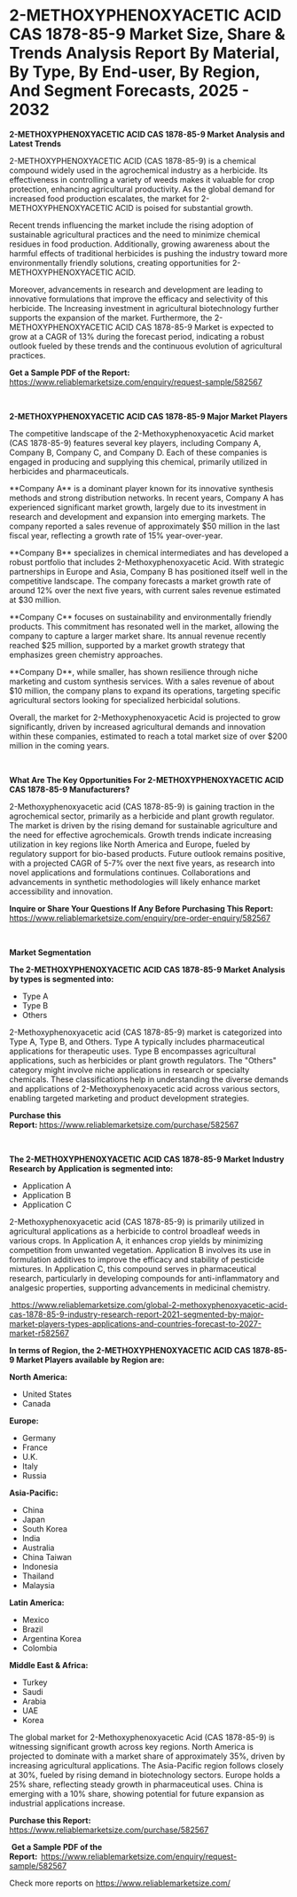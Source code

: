 <p><h1>2-METHOXYPHENOXYACETIC ACID CAS 1878-85-9 Market Size, Share & Trends Analysis Report By Material, By Type, By End-user, By Region, And Segment Forecasts, 2025 - 2032</h1></p><p><strong>2-METHOXYPHENOXYACETIC ACID CAS 1878-85-9 Market Analysis and Latest Trends</strong></p>
<p><p>2-METHOXYPHENOXYACETIC ACID (CAS 1878-85-9) is a chemical compound widely used in the agrochemical industry as a herbicide. Its effectiveness in controlling a variety of weeds makes it valuable for crop protection, enhancing agricultural productivity. As the global demand for increased food production escalates, the market for 2-METHOXYPHENOXYACETIC ACID is poised for substantial growth.</p><p>Recent trends influencing the market include the rising adoption of sustainable agricultural practices and the need to minimize chemical residues in food production. Additionally, growing awareness about the harmful effects of traditional herbicides is pushing the industry toward more environmentally friendly solutions, creating opportunities for 2-METHOXYPHENOXYACETIC ACID.</p><p>Moreover, advancements in research and development are leading to innovative formulations that improve the efficacy and selectivity of this herbicide. The Increasing investment in agricultural biotechnology further supports the expansion of the market. Furthermore, the 2-METHOXYPHENOXYACETIC ACID CAS 1878-85-9 Market is expected to grow at a CAGR of 13% during the forecast period, indicating a robust outlook fueled by these trends and the continuous evolution of agricultural practices.</p></p>
<p><strong>Get a Sample PDF of the Report:&nbsp;</strong> <a href="https://www.reliablemarketsize.com/enquiry/request-sample/582567?utm_campaign=3550&utm_medium=2&utm_source=Github&utm_content=ia&utm_term=23032025&utm_id=2-methoxyphenoxyacetic-acid-cas-1878-85-9">https://www.reliablemarketsize.com/enquiry/request-sample/582567</a></p>
<p>&nbsp;</p>
<p><strong>2-METHOXYPHENOXYACETIC ACID CAS 1878-85-9 Major Market Players</strong></p>
<p><p>The competitive landscape of the 2-Methoxyphenoxyacetic Acid market (CAS 1878-85-9) features several key players, including Company A, Company B, Company C, and Company D. Each of these companies is engaged in producing and supplying this chemical, primarily utilized in herbicides and pharmaceuticals.</p><p>**Company A** is a dominant player known for its innovative synthesis methods and strong distribution networks. In recent years, Company A has experienced significant market growth, largely due to its investment in research and development and expansion into emerging markets. The company reported a sales revenue of approximately $50 million in the last fiscal year, reflecting a growth rate of 15% year-over-year.</p><p>**Company B** specializes in chemical intermediates and has developed a robust portfolio that includes 2-Methoxyphenoxyacetic Acid. With strategic partnerships in Europe and Asia, Company B has positioned itself well in the competitive landscape. The company forecasts a market growth rate of around 12% over the next five years, with current sales revenue estimated at $30 million.</p><p>**Company C** focuses on sustainability and environmentally friendly products. This commitment has resonated well in the market, allowing the company to capture a larger market share. Its annual revenue recently reached $25 million, supported by a market growth strategy that emphasizes green chemistry approaches.</p><p>**Company D**, while smaller, has shown resilience through niche marketing and custom synthesis services. With a sales revenue of about $10 million, the company plans to expand its operations, targeting specific agricultural sectors looking for specialized herbicidal solutions.</p><p>Overall, the market for 2-Methoxyphenoxyacetic Acid is projected to grow significantly, driven by increased agricultural demands and innovation within these companies, estimated to reach a total market size of over $200 million in the coming years.</p></p>
<p>&nbsp;</p>
<p><strong>What Are The Key Opportunities For 2-METHOXYPHENOXYACETIC ACID CAS 1878-85-9 Manufacturers?</strong></p>
<p><p>2-Methoxyphenoxyacetic acid (CAS 1878-85-9) is gaining traction in the agrochemical sector, primarily as a herbicide and plant growth regulator. The market is driven by the rising demand for sustainable agriculture and the need for effective agrochemicals. Growth trends indicate increasing utilization in key regions like North America and Europe, fueled by regulatory support for bio-based products. Future outlook remains positive, with a projected CAGR of 5-7% over the next five years, as research into novel applications and formulations continues. Collaborations and advancements in synthetic methodologies will likely enhance market accessibility and innovation.</p></p>
<p><strong>Inquire or Share Your Questions If Any Before Purchasing This Report:</strong> <a href="https://www.reliablemarketsize.com/enquiry/pre-order-enquiry/582567?utm_campaign=3550&utm_medium=2&utm_source=Github&utm_content=ia&utm_term=23032025&utm_id=2-methoxyphenoxyacetic-acid-cas-1878-85-9">https://www.reliablemarketsize.com/enquiry/pre-order-enquiry/582567</a></p>
<p>&nbsp;</p>
<p><strong>Market Segmentation</strong></p>
<p><strong>The 2-METHOXYPHENOXYACETIC ACID CAS 1878-85-9 Market Analysis by types is segmented into:</strong></p>
<p><ul><li>Type A</li><li>Type B</li><li>Others</li></ul></p>
<p><p>2-Methoxyphenoxyacetic acid (CAS 1878-85-9) market is categorized into Type A, Type B, and Others. Type A typically includes pharmaceutical applications for therapeutic uses. Type B encompasses agricultural applications, such as herbicides or plant growth regulators. The "Others" category might involve niche applications in research or specialty chemicals. These classifications help in understanding the diverse demands and applications of 2-Methoxyphenoxyacetic acid across various sectors, enabling targeted marketing and product development strategies.</p></p>
<p><strong>Purchase this Report:&nbsp;</strong><a href="https://www.reliablemarketsize.com/purchase/582567?utm_campaign=3550&utm_medium=2&utm_source=Github&utm_content=ia&utm_term=23032025&utm_id=2-methoxyphenoxyacetic-acid-cas-1878-85-9">https://www.reliablemarketsize.com/purchase/582567</a></p>
<p>&nbsp;</p>
<p><strong>The 2-METHOXYPHENOXYACETIC ACID CAS 1878-85-9 Market Industry Research by Application is segmented into:</strong></p>
<p><ul><li>Application A</li><li>Application B</li><li>Application C</li></ul></p>
<p><p>2-Methoxyphenoxyacetic acid (CAS 1878-85-9) is primarily utilized in agricultural applications as a herbicide to control broadleaf weeds in various crops. In Application A, it enhances crop yields by minimizing competition from unwanted vegetation. Application B involves its use in formulation additives to improve the efficacy and stability of pesticide mixtures. In Application C, this compound serves in pharmaceutical research, particularly in developing compounds for anti-inflammatory and analgesic properties, supporting advancements in medicinal chemistry.</p></p>
<p><a href="https://www.reliablemarketsize.com/global-2-methoxyphenoxyacetic-acid-cas-1878-85-9-industry-research-report-2021-segmented-by-major-market-players-types-applications-and-countries-forecast-to-2027-market-r582567?utm_campaign=3550&utm_medium=2&utm_source=Github&utm_content=ia&utm_term=23032025&utm_id=2-methoxyphenoxyacetic-acid-cas-1878-85-9">&nbsp;https://www.reliablemarketsize.com/global-2-methoxyphenoxyacetic-acid-cas-1878-85-9-industry-research-report-2021-segmented-by-major-market-players-types-applications-and-countries-forecast-to-2027-market-r582567</a></p>
<p><strong>In terms of Region, the 2-METHOXYPHENOXYACETIC ACID CAS 1878-85-9 Market Players available by Region are:</strong></p>
<p>
    <p> <strong> North America: </strong>
        <ul>
            <li>United States</li>
            <li>Canada</li>
        </ul>
        </p> 
    <p> <strong> Europe: </strong>
        <ul>
            <li>Germany</li>
            <li>France</li>
            <li>U.K.</li>
            <li>Italy</li>
            <li>Russia</li>
        </ul>
        </p> 
    <p> <strong> Asia-Pacific: </strong>
        <ul>
            <li>China</li>
            <li>Japan</li>
            <li>South Korea</li>
            <li>India</li>
            <li>Australia</li>
            <li>China Taiwan</li>
            <li>Indonesia</li>
            <li>Thailand</li>
            <li>Malaysia</li>
        </ul>
        </p> 
    <p> <strong> Latin America: </strong>
        <ul>
            <li>Mexico</li>
            <li>Brazil</li>
            <li>Argentina Korea</li>
            <li>Colombia</li>
        </ul>
        </p> 
    <p> <strong> Middle East & Africa: </strong>
        <ul>
            <li>Turkey</li>
            <li>Saudi</li>
            <li>Arabia</li>
            <li>UAE</li>
            <li>Korea</li>
        </ul>
    </p>
    </p>
<p><p>The global market for 2-Methoxyphenoxyacetic Acid (CAS 1878-85-9) is witnessing significant growth across key regions. North America is projected to dominate with a market share of approximately 35%, driven by increasing agricultural applications. The Asia-Pacific region follows closely at 30%, fueled by rising demand in biotechnology sectors. Europe holds a 25% share, reflecting steady growth in pharmaceutical uses. China is emerging with a 10% share, showing potential for future expansion as industrial applications increase.</p></p>
<p><strong>Purchase this Report: </strong><a href="https://www.reliablemarketsize.com/purchase/582567?utm_campaign=3550&utm_medium=2&utm_source=Github&utm_content=ia&utm_term=23032025&utm_id=2-methoxyphenoxyacetic-acid-cas-1878-85-9">https://www.reliablemarketsize.com/purchase/582567</a></p>
<p>&nbsp;<strong>Get a Sample PDF of the Report:&nbsp;&nbsp;</strong><a href="https://www.reliablemarketsize.com/enquiry/request-sample/582567?utm_campaign=3550&utm_medium=2&utm_source=Github&utm_content=ia&utm_term=23032025&utm_id=2-methoxyphenoxyacetic-acid-cas-1878-85-9">https://www.reliablemarketsize.com/enquiry/request-sample/582567</a></p>
<p><strong></strong></p>
<p>Check more reports on <a href="https://www.reliablemarketsize.com/?utm_campaign=3550&utm_medium=2&utm_source=Github&utm_content=ia&utm_term=23032025&utm_id=2-methoxyphenoxyacetic-acid-cas-1878-85-9">https://www.reliablemarketsize.com/</a></p>
